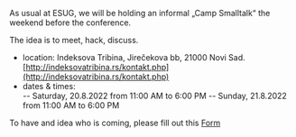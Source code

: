 As usual at ESUG, we will be holding an informal „Camp Smalltalk“ the weekend before the conference. 

The idea is to meet, hack, discuss.

- location: Indeksova Tribina, Jirečekova bb, 21000 Novi Sad. [http://indeksovatribina.rs/kontakt.php](http://indeksovatribina.rs/kontakt.php)
- dates & times:	
-- Saturday, 20.8.2022 from 11:00 AM to 6:00 PM
-- Sunday, 21.8.2022 from 11:00 AM to 6:00 PM


To have and idea who is coming, please fill out this [Form](https://app.apptivegrid.de/api/r/6229d48b322a681a3a99ce35/62fb7a2b2a8e6b41fea2bb9f)
